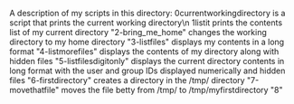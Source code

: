 A description of my scripts in this directory:
0currentworkingdirectory is a script that prints the current working directory\n
1listit prints the contents list of my current directory
"2-bring_me_home" changes the working directory to my home directory
"3-listfiles" displays my contents in a long format
"4-listmorefiles" displays the contents of my directory along with hidden files
"5-listfilesdigitonly" displays the current directory contents in long format with the user and group IDs displayed numerically and hidden files
"6-firstdirectory" creates a directory in the /tmp/ directory
"7-movethatfile" moves the file betty from /tmp/ to /tmp/myfirstdirectory
"8"
